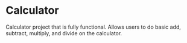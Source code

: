 # Calculator
Calculator project that is fully functional. Allows users to do basic add, subtract, multiply, and divide on the calculator.
